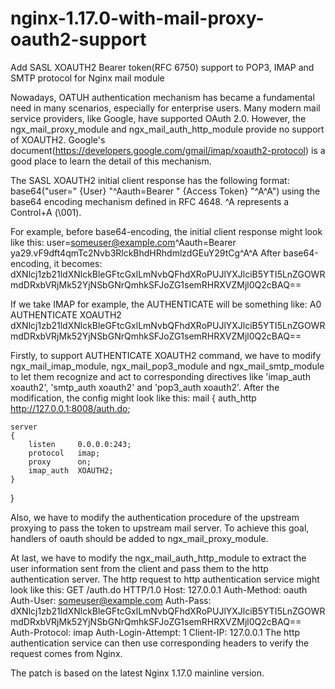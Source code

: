 # nginx-1.17.0-with-mail-proxy-oauth2-support
Add SASL XOAUTH2 Bearer token(RFC 6750) support to POP3, IMAP and SMTP protocol for Nginx mail module

Nowadays, OATUH authentication mechanism has became a fundamental need in many scenarios, especially for enterprise users. Many modern mail service providers, like Google, have supported OAuth 2.0. However, the ngx_mail_proxy_module and ngx_mail_auth_http_module provide no support of XOAUTH2. Google's document(https://developers.google.com/gmail/imap/xoauth2-protocol) is a good place to learn the detail of this mechanism.

The SASL XOAUTH2 initial client response has the following format:
base64("user=" {User} "^Aauth=Bearer " {Access Token} "^A^A")
using the base64 encoding mechanism defined in RFC 4648. ^A represents a Control+A (\001).

For example, before base64-encoding, the initial client response might look like this:
user=someuser@example.com^Aauth=Bearer ya29.vF9dft4qmTc2Nvb3RlckBhdHRhdmlzdGEuY29tCg^A^A
After base64-encoding, it becomes:
dXNlcj1zb21ldXNlckBleGFtcGxlLmNvbQFhdXRoPUJlYXJlciB5YTI5LnZGOWRmdDRxbVRjMk52YjNSbGNrQmhkSFJoZG1semRHRXVZMjl0Q2cBAQ==

If we take IMAP for example, the AUTHENTICATE will be something like:
A0 AUTHENTICATE XOAUTH2 dXNlcj1zb21ldXNlckBleGFtcGxlLmNvbQFhdXRoPUJlYXJlciB5YTI5LnZGOWRmdDRxbVRjMk52YjNSbGNrQmhkSFJoZG1semRHRXVZMjl0Q2cBAQ==

Firstly, to support AUTHENTICATE XOAUTH2 command, we have to modify ngx_mail_imap_module, ngx_mail_pop3_module and ngx_mail_smtp_module to let them recognize and act to corresponding directives like 'imap_auth xoauth2', 'smtp_auth xoauth2' and 'pop3_auth xoauth2'. After the modification, the config might look like this:
mail
{
    auth_http http://127.0.0.1:8008/auth.do;

    server
    {
    	listen     0.0.0.0:243;
    	protocol   imap;
    	proxy      on;
    	imap_auth  XOAUTH2;
    }
}

Also, we have to modify the authentication procedure of the upstream proxying to pass the token to upstream mail server. To achieve this goal, handlers of oauth should be added to ngx_mail_proxy_module.

At last, we have to modify the ngx_mail_auth_http_module to extract the user information sent from the client and pass them to the http authentication server. The http request to http authentication service might look like this:
GET /auth.do HTTP/1.0
Host: 127.0.0.1
Auth-Method: oauth
Auth-User: someuser@example.com
Auth-Pass: dXNlcj1zb21ldXNlckBleGFtcGxlLmNvbQFhdXRoPUJlYXJlciB5YTI5LnZGOWRmdDRxbVRjMk52YjNSbGNrQmhkSFJoZG1semRHRXVZMjl0Q2cBAQ==
Auth-Protocol: imap
Auth-Login-Attempt: 1
Client-IP: 127.0.0.1
The http authentication service can then use corresponding headers to verify the request comes from Nginx.

The patch is based on the latest Nginx 1.17.0 mainline version.